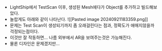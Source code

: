 - LightShip에서 TestScan 이후, 생성된 Mesh에다가 Object를 추가하고 빌드해보았다.
- 놀랍게도 아래와 같이 나타난다.
![[Pasted image 20240921183359.png]]
- 문제는 Test Scan이 생성되기까지 좀 오래걸린다는 점과, 정확도가 애매지않을까 걱정되는점이다.
- 이것만 잘 작동하면... 나름 외부에서 AR을 보여주는것은 가능해진다.
- 물론 디자인은 문제겠지만...

